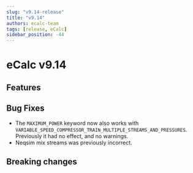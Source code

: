 ```yaml
---
slug: "v9.14-release"
title: "v9.14"
authors: ecalc-team
tags: [release, eCalc]
sidebar_position: -44
---
```


# eCalc v9.14

## Features

## Bug Fixes

* The `MAXIMUM_POWER` keyword now also works with `VARIABLE_SPEED_COMPRESSOR_TRAIN_MULTIPLE_STREAMS_AND_PRESSURES`. Previously it had no effect, and no warnings.
* Neqsim mix streams was previously incorrect.

## Breaking changes
